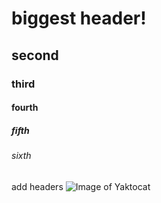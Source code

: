 # biggest header!
## second
### third
#### fourth
##### fifth
###### sixth
add headers
![Image of Yaktocat](https://octodex.github.com/images/yaktocat.png)
